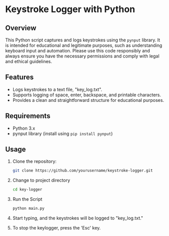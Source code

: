 # Keystroke Logger with Python

## Overview

This Python script captures and logs keystrokes using the `pynput` library. It is intended for educational and legitimate purposes, such as understanding keyboard input and automation. Please use this code responsibly and always ensure you have the necessary permissions and comply with legal and ethical guidelines.

## Features

- Logs keystrokes to a text file, "key_log.txt".
- Supports logging of space, enter, backspace, and printable characters.
- Provides a clean and straightforward structure for educational purposes.

## Requirements

- Python 3.x
- pynput library (install using `pip install pynput`)

## Usage

1. Clone the repository:

   ```bash
   git clone https://github.com/yourusername/keystroke-logger.git

2. Change to project directory
   ```bash
   cd key-logger

3. Run the Script
   ```bash
   python main.py

4. Start typing, and the keystrokes will be logged to "key_log.txt."

5. To stop the keylogger, press the 'Esc' key.
